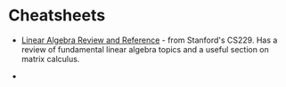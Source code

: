 # Cheatsheets

* [Linear Algebra Review and Reference](http://cs229.stanford.edu/section/cs229-linalg.pdf) - from Stanford's CS229. Has a review of fundamental linear algebra topics and a useful section on matrix calculus.

* []()
